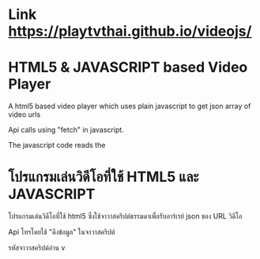 # Link https://playtvthai.github.io/videojs/

# HTML5 & JAVASCRIPT based Video Player

A html5 based video player which uses plain javascript to get json array of video urls

Api calls using "fetch" in javascript.

The javascript code reads the 

# โปรแกรมเล่นวิดีโอที่ใช้ HTML5 และ JAVASCRIPT

โปรแกรมเล่นวิดีโอที่ใช้ html5 ซึ่งใช้จาวาสคริปต์ธรรมดาเพื่อรับอาร์เรย์ json ของ URL วิดีโอ

Api โทรโดยใช้ "ดึงข้อมูล" ในจาวาสคริปต์

รหัสจาวาสคริปต์อ่าน v

